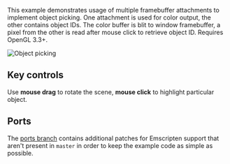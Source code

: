 This example demonstrates usage of multiple framebuffer attachments to
implement object picking. One attachment is used for color output, the other
contains object IDs. The color buffer is blit to window framebuffer, a pixel
from the other is read after mouse click to retrieve object ID. Requires OpenGL
3.3+.

![Object picking](picking.png)

Key controls
------------

Use **mouse drag** to rotate the scene, **mouse click** to highlight particular
object.

Ports
-----

The [ports branch](https://github.com/mosra/magnum-examples/tree/ports/src/picking)
contains additional patches for Emscripten support that aren't present in
`master` in order to keep the example code as simple as possible.
